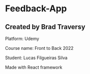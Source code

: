 <h1>Feedback-App</h1>

<h2>Created by Brad Traversy</h2>
<p>Platform: Udemy</p>
<p>Course name: Front to Back 2022</p>
<p>Student: Lucas Filgueiras Silva</p>

<p>Made with React framework</p>